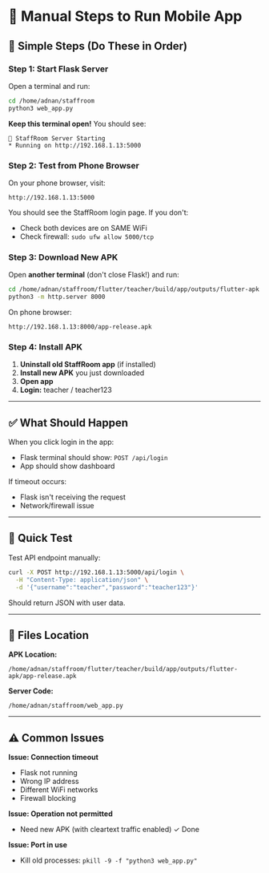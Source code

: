 # 📱 Manual Steps to Run Mobile App

## 🎯 Simple Steps (Do These in Order)

### Step 1: Start Flask Server

Open a terminal and run:

```bash
cd /home/adnan/staffroom
python3 web_app.py
```

**Keep this terminal open!** You should see:
```
🚀 StaffRoom Server Starting
* Running on http://192.168.1.13:5000
```

### Step 2: Test from Phone Browser

On your phone browser, visit:
```
http://192.168.1.13:5000
```

You should see the StaffRoom login page. If you don't:
- Check both devices are on SAME WiFi
- Check firewall: `sudo ufw allow 5000/tcp`

### Step 3: Download New APK

Open **another terminal** (don't close Flask!) and run:

```bash
cd /home/adnan/staffroom/flutter/teacher/build/app/outputs/flutter-apk
python3 -m http.server 8000
```

On phone browser:
```
http://192.168.1.13:8000/app-release.apk
```

### Step 4: Install APK

1. **Uninstall old StaffRoom app** (if installed)
2. **Install new APK** you just downloaded
3. **Open app**
4. **Login:** teacher / teacher123

---

## ✅ What Should Happen

When you click login in the app:
- Flask terminal should show: `POST /api/login`
- App should show dashboard

If timeout occurs:
- Flask isn't receiving the request
- Network/firewall issue

---

## 🔧 Quick Test

Test API endpoint manually:

```bash
curl -X POST http://192.168.1.13:5000/api/login \
  -H "Content-Type: application/json" \
  -d '{"username":"teacher","password":"teacher123"}'
```

Should return JSON with user data.

---

## 📍 Files Location

**APK Location:**
```
/home/adnan/staffroom/flutter/teacher/build/app/outputs/flutter-apk/app-release.apk
```

**Server Code:**
```
/home/adnan/staffroom/web_app.py
```

---

## ⚠️ Common Issues

**Issue: Connection timeout**
- Flask not running
- Wrong IP address
- Different WiFi networks
- Firewall blocking

**Issue: Operation not permitted**
- Need new APK (with cleartext traffic enabled) ✓ Done

**Issue: Port in use**
- Kill old processes: `pkill -9 -f "python3 web_app.py"`

